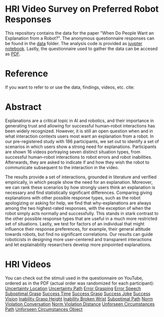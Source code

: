 # HRI Video Survey on Preferred Robot Responses
This repository contains the data for the paper "When Do People Want an Explanation from a Robot?".
The anonymous questionnaire responses can be found in the [data](https://github.com/lwachowiak/HRI-Video-Survey-on-Preferred-Robot-Responses/tree/main/data) folder. The analysis code is provided as [juypter notebook](https://github.com/lwachowiak/HRI-Video-Survey-on-Preferred-Robot-Responses/blob/main/analysis.ipynb).
Lastly, the questionnaire used to gather the data can be accesed as [PDF](https://github.com/lwachowiak/HRI-Video-Survey-on-Preferred-Robot-Responses/blob/main/survey.pdf).

# Reference
If you want to refer to or use the data, findings, videos, etc. cite: 


# Abstract
Explanations are a critical topic in AI and robotics, and their importance in generating trust and allowing for successful human–robot interactions has been widely recognized. However, it is still an open question when and in what interaction contexts users most want an explanation from a robot. In our pre-registered study with 186 participants, we set out to identify a set of scenarios in which users show a strong need for explanations. Participants are shown 16 videos portraying seven distinct situation types, from successful human–robot interactions to robot errors and robot inabilities. Afterwards, they are asked to indicate if and how they wish the robot to communicate subsequent to the interaction in the video.

The results provide a set of interactions, grounded in literature and verified empirically, in which people show the need for an explanation. 
Moreover, we can rank these scenarios by how strongly users think an explanation is necessary and find statistically significant differences.
Comparing giving explanations with other possible response types, such as the robot apologizing or asking for help, we find that why-explanations are always among the two highest-rated responses, with the exception of when the robot simply acts normally and successfully. This stands in stark contrast to the other possible response types that are useful in a much more restricted set of situations. Lastly, we test for factors of an individual that might influence their response preferences, for example, their general attitude towards robots, but find no significant correlations. Our results can guide roboticists in designing more user-centered and transparent interactions and let explainability researchers develop more pinpointed explanations.

# HRI Videos
You can check out the stimuli used in the questionnaire on YouTube, ordered as in the PDF (actual order was randomized for each participant):  
[Uncertainty Location](https://www.youtube.com/watch?v=RFU4qQ7iDZM&embeds_referring_euri=https%3A%2F%2Fqualtrics.kcl.ac.uk%2F&feature=emb_imp_woyt)
[Uncertainty Path](https://www.youtube.com/watch?v=KxwmrSdtvLc&embeds_referring_euri=https%3A%2F%2Fqualtrics.kcl.ac.uk%2F&feature=emb_imp_woyt)
[Error Grasping](https://www.youtube.com/watch?v=-JlQOB2k2eo)
[Error Speech](https://www.youtube.com/watch?v=rh6v6AnxmJs&embeds_referring_euri=https%3A%2F%2Fqualtrics.kcl.ac.uk%2F&feature=emb_imp_woyt)
[Suboptimal Grasp](https://www.youtube.com/watch?v=ZL2v__FjV40&embeds_referring_euri=https%3A%2F%2Fqualtrics.kcl.ac.uk%2F&feature=emb_imp_woyt)
[Success Time](https://www.youtube.com/watch?v=JxEVOB59sI4&embeds_referring_euri=https%3A%2F%2Fqualtrics.kcl.ac.uk%2F&feature=emb_imp_woyt)
[Success Grasp](https://www.youtube.com/watch?v=ZPsWs-DDhB0&embeds_referring_euri=https%3A%2F%2Fqualtrics.kcl.ac.uk%2F&feature=emb_imp_woyt)
[Success Joke](https://www.youtube.com/watch?v=a0C0O8OK1HM&embeds_referring_euri=https%3A%2F%2Fqualtrics.kcl.ac.uk%2F&feature=emb_imp_woyt)
[Success Vision](https://www.youtube.com/watch?v=7QCFCJJyak0&embeds_referring_euri=https%3A%2F%2Fqualtrics.kcl.ac.uk%2F&feature=emb_imp_woyt)
[Inability Grasp Height](https://www.youtube.com/watch?v=WOYdUVjgBdU&embeds_referring_euri=https%3A%2F%2Fqualtrics.kcl.ac.uk%2F&feature=emb_imp_woyt)
[Inability Broken Wrist](https://www.youtube.com/watch?v=VH_OcuYga0A&embeds_referring_euri=https%3A%2F%2Fqualtrics.kcl.ac.uk%2F&feature=emb_imp_woyt)
[Suboptimal Path](https://www.youtube.com/watch?v=yGmPGigLlm8&embeds_referring_euri=https%3A%2F%2Fqualtrics.kcl.ac.uk%2F&feature=emb_imp_woyt)
[Norm Violation Conversation](https://www.youtube.com/watch?v=63mnM2xQdl0&embeds_referring_euri=https%3A%2F%2Fqualtrics.kcl.ac.uk%2F&feature=emb_imp_woyt)
[Norm Violation Distance](https://www.youtube.com/watch?v=4S8JfBRVLag&embeds_referring_euri=https%3A%2F%2Fqualtrics.kcl.ac.uk%2F&feature=emb_imp_woyt)
[Unforseen Circumstances Path](https://www.youtube.com/watch?v=LH-xLaESv-4&embeds_referring_euri=https%3A%2F%2Fqualtrics.kcl.ac.uk%2F&feature=emb_imp_woyt)
[Unforseen Circumstances Object](https://www.youtube.com/watch?v=Xdr2TJJgP_Y&embeds_referring_euri=https%3A%2F%2Fqualtrics.kcl.ac.uk%2F&feature=emb_imp_woyt)






